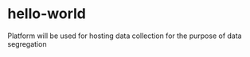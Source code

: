 # hello-world
Platform will be used for hosting data collection
for the purpose of data segregation
